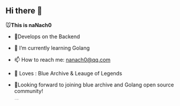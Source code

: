 ## Hi there 👋

🐭**This is naNach0**  

- 🎨Develops on the Backend 

- 🌱 I’m currently learning Golang

- 📫 How to reach me: nanach0@qq.com

- 🎨 Loves : Blue Archive & Leauge of Legends

- 🥰Looking forward to joining blue archive and Golang open source community!

  <img src="https://typora-1314425967.cos.ap-nanjing.myqcloud.com/typora/1670924662010.jpg" alt="1670924662010" style="zoom:10%;" />

  

  

